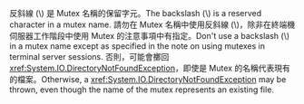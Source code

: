 <span data-ttu-id="08b04-101">反斜線 (\\) 是 Mutex 名稱的保留字元。</span><span class="sxs-lookup"><span data-stu-id="08b04-101">The backslash (\\) is a reserved character in a mutex name.</span></span> <span data-ttu-id="08b04-102">請勿在 Mutex 名稱中使用反斜線 (\\)，除非在終端機伺服器工作階段中使用 Mutex 的注意事項中有指定。</span><span class="sxs-lookup"><span data-stu-id="08b04-102">Don't use a backslash (\\) in a mutex name except as specified in the note on using mutexes in terminal server sessions.</span></span> <span data-ttu-id="08b04-103">否則，可能會擲回 <xref:System.IO.DirectoryNotFoundException>，即使是 Mutex 的名稱代表現有的檔案。</span><span class="sxs-lookup"><span data-stu-id="08b04-103">Otherwise, a <xref:System.IO.DirectoryNotFoundException> may be thrown, even though the name of the mutex represents an existing file.</span></span>
